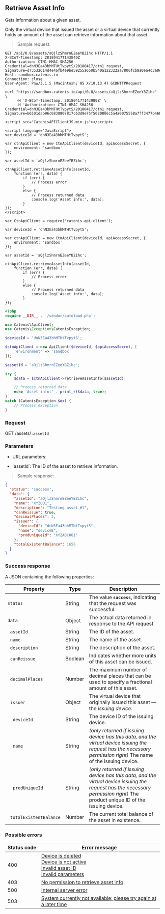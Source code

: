 ## Retrieve Asset Info

Gets information about a given asset.

<aside class="notice">
Only the virtual device that issued the asset or a virtual device that currently holds an amount of the asset
can retrieve information about that asset.
</aside>

> Sample request:

```http--raw
GET /api/0.8/assets/aQjlzShmrnEZeeYBZihc HTTP/1.1
X-BCoT-Timestamp: 20180417T143840Z
Authorization: CTN1-HMAC-SHA256 Credential=dnN3Ea43bhMTHtTvpytS/20180417/ctn1_request, Signature=d73532614d4e46fb4e9be59255a660b540a122322aa7800fcb8a0ea4c3a0e40a
Host: sandbox.catenis.io
Connection: close
User-Agent: Paw/3.1.5 (Macintosh; OS X/10.13.4) GCDHTTPRequest
```

```shell
curl "https://sandbox.catenis.io/api/0.8/assets/aQjlzShmrnEZeeYBZihc" \
     -H 'X-BCoT-Timestamp: 20180417T143900Z' \
     -H 'Authorization: CTN1-HMAC-SHA256 Credential=dnN3Ea43bhMTHtTvpytS/20180417/ctn1_request, Signature=b6501dab96c6838807817c63d9e75f5020806c5a4a0075558a7ff3477b468a1a'
```

```html--javascript
<script src="CatenisAPIClientJS.min.js"></script>

<script language="JavaScript">
var deviceId = 'dnN3Ea43bhMTHtTvpytS';

var ctnApiClient = new CtnApiClient(deviceId, apiAccessSecret, {
    environment: 'sandbox'
});

var assetId = 'aQjlzShmrnEZeeYBZihc';

ctnApiClient.retrieveAssetInfo(assetId,
    function (err, data) {
        if (err) {
            // Process error
        }
        else {
            // Process returned data
            console.log('Asset info:', data);
        }
});
</script>
```

```javascript--node
var CtnApiClient = require('catenis-api-client');

var deviceId = 'dnN3Ea43bhMTHtTvpytS';

var ctnApiClient = new CtnApiClient(deviceId, apiAccessSecret, {
    environment: 'sandbox'
});

var assetId = 'aQjlzShmrnEZeeYBZihc';

ctnApiClient.retrieveAssetInfo(assetId,
    function (err, data) {
        if (err) {
            // Process error
        }
        else {
            // Process returned data
            console.log('Asset info:', data);
        }
});
```

```php
<?php
require __DIR__ . '/vendor/autoload.php';

use Catenis\ApiClient;
use Catenis\Exception\CatenisException;

$deviceId = 'dnN3Ea43bhMTHtTvpytS';

$ctnApiClient = new ApiClient($deviceId, $apiAccessSecret, [
    'environment' => 'sandbox'
]);

$assetId = 'aQjlzShmrnEZeeYBZihc';

try {
    $data = $ctnApiClient->retrieveAssetInfo($assetId);

    // Process returned data
    echo 'Asset info:' . print_r($data, true);
}
catch (CatenisException $ex) {
    // Process exception
}
```

### Request

GET /assets/`:assetId`

### Parameters

<!-- Note: we are not using the native markdown list feature for the second level items because the generated
        HTML has no space to the following first level item -->
- URL parameters:
<ul class="parameterList">
  <li>`assetId`: The ID of the asset to retrieve information.</li>
</ul>

> Sample response:

```json
{
  "status": "success",
  "data": {
    "assetId": "aQjlzShmrnEZeeYBZihc",
    "name": "XYZ001",
    "description": "Testing asset #1",
    "canReissue": true,
    "decimalPlaces": 2,
    "issuer": {
      "deviceId": "dnN3Ea43bhMTHtTvpytS",
      "name": "deviceB",
      "prodUniqueId": "XYZABC001"
    },
    "totalExistentBalance": 1650
  }
}
```

### Success response

A JSON containing the following properties:

| Property | Type | Description |
| -------- | ---- | ----------- |
| `status` | String | The value **`success`**, indicating that the request was successful. |
| `data` | Object | The actual data returned in response to the API request. |
| &nbsp;&nbsp;`assetId` | String | The ID of the asset. |
| &nbsp;&nbsp;`name` | String | The name of the asset. |
| &nbsp;&nbsp;`description` | String | The description of the asset. |
| &nbsp;&nbsp;`canReissue` | Boolean | Indicates whether more units of this asset can be issued. |
| &nbsp;&nbsp;`decimalPlaces` | Number | The maximum number of decimal places that can be used to specify a fractional amount of this asset. |
| &nbsp;&nbsp;`issuer` | Object | The virtual device that originally issued this asset — the *issuing device*. |
| &nbsp;&nbsp;&nbsp;&nbsp;`deviceId` | String | The device ID of the issuing device. |
| &nbsp;&nbsp;&nbsp;&nbsp;`name` | String | *(only returned if issuing device has this data, and the virtual device issuing the request has the necessary permission right)* The name of the issuing device. |
| &nbsp;&nbsp;&nbsp;&nbsp;`prodUniqueId` | String | *(only returned if issuing device has this data, and the virtual device issuing the request has the necessary permission right)* The product unique ID of the issuing device. |
| &nbsp;&nbsp;`totalExistentBalance` | Number | The current total balance of the asset in existence. |

### Possible errors

| Status&nbsp;code | Error&nbsp;message |
| ----------- | ------------- |
| 400 | <a href="#error_msg_80">Device is deleted</a><br><a href="#error_msg_90">Device is not active</a><br><a href="#error_msg_105">Invalid asset ID</a><br><a href="#error_msg_130">Invalid parameters</a> |
| 403 | <a href="#error_msg_187">No permission to retrieve asset info</a> |
| 500 | <a href="#error_msg_100">Internal server error</a> |
| 503 | <a href="#error_msg_220">System currently not available; please try again at a later time</a> |
